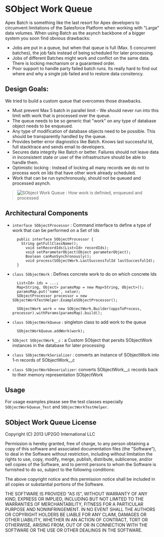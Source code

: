 # SObject Work Queue #

Apex Batch is something like the last resort for Apex developers to circumvent limitations of the Salesforce Platform when working with "Large" data volumes.  When using Batch as the asynch backbone of a bigger system you soon find obvious drawbacks:

- Jobs are put in a queue, but when that queue is full (Max. 5 concurrent batches), the job fails instead of being scheduled for later processing.
- Jobs of different Batches might work and conflict on the same data. There is locking mechanism or a guaranteed order.
- Poor support to handle party failed batch runs. Its really hard to find out where and why a single job failed and to restore data consitency.

## Design Goals: ##

We tried to build a custom queue that overcomes those drawbacks.

- Must prevent Max 5 batch in parallel limit - We should never run into this limit with work that is processed over the queue.	 	 	 
- The queue needs to be so generic that "work" on any type of database object needs to be enqueued.	 	 	 
- Any type of modification of database objects need to be possible. This should be transparently handled by the queue.	 	 	 
- Provides better error diagnostics like Batch. Knows last successful Id, full stacktrace and sends email to developers.	 
- Secures data integrity like Batch or better. Failures should not leave data in inconsistent state or user of the infrastructure should be able to handle them.	 	 	 
- Optimistic locking : Instead of locking all many records we do not to process work on Ids that have other work already scheduled.	 	 	 
- Work that can be run synchronously, should not be queued and processed asynch.

> ![SObject Work Queue : How work is definied, enqueued and processed](https://dl.dropboxusercontent.com/u/240888/SObjectWorkQueueInfrastructure.png)

## Architectural Components ##

- `interface SObjectProcessor` : Command interface to define a type of work that can be performed on a Set of Ids

        public interface SObjectProcessor {
          String getFullClassName();
	        void setRecordIds(List<Id> recordIds);
	        void setParameterObject(Object parameterObject);
	        Boolean canRunSynchronously();
	        void process(SObjectWork.LastSuccessfulId lastSuccesfulId);
        }

- `class SObjectWork` : Defines concrete work to do on which concrete Ids

        List<Id> ids = ...;
        Map<String, Object> paramsMap = new Map<String, Object>();
        paramsMap.put('name', value);
        SObjectProcessor processor = new SObjectWorkTestHelper.ExampleSObjectProcessor();
        
        SObjectWork work = new SObjectWork.Builder(oppsToProcess, processor).withParams(paramsMap).build();

- `class SObjectWorkQueue` : singleton class to add work to the queue 

        SObjectWorkQueue.addWork(work);

- `SObject SObjectWork__c` : a Custom SObject that persits SObjectWork instances in the database for later processing
- `class SObjectWorkSerializer` : converts an instance of SObjectWork into 1-n records of SObjectWork__c
- `class SObjectWorkDeserializer`: converts SObjectWork__c records back to their memory representation SObjectWork

## Usage ##

For usage examples please see the test classes especially `SObjectWorkQueue_Test` and `SObjectWorkTestHelper`.



## SObject Work Queue License ##

Copyright (C) 2013 UP2GO International LLC

Permission is hereby granted, free of charge, to any person obtaining a
copy of this software and associated documentation files (the
"Software"), to deal in the Software without restriction, including
without limitation the rights to use, copy, modify, merge, publish,
distribute, sublicense, and/or sell copies of the Software, and to
permit persons to whom the Software is furnished to do so, subject to
the following conditions:

The above copyright notice and this permission notice shall be included
in all copies or substantial portions of the Software.

THE SOFTWARE IS PROVIDED "AS IS", WITHOUT WARRANTY OF ANY KIND, EXPRESS
OR IMPLIED, INCLUDING BUT NOT LIMITED TO THE WARRANTIES OF
MERCHANTABILITY, FITNESS FOR A PARTICULAR PURPOSE AND
NONINFRINGEMENT. IN NO EVENT SHALL THE AUTHORS OR COPYRIGHT HOLDERS BE
LIABLE FOR ANY CLAIM, DAMAGES OR OTHER LIABILITY, WHETHER IN AN ACTION
OF CONTRACT, TORT OR OTHERWISE, ARISING FROM, OUT OF OR IN CONNECTION
WITH THE SOFTWARE OR THE USE OR OTHER DEALINGS IN THE SOFTWARE.
